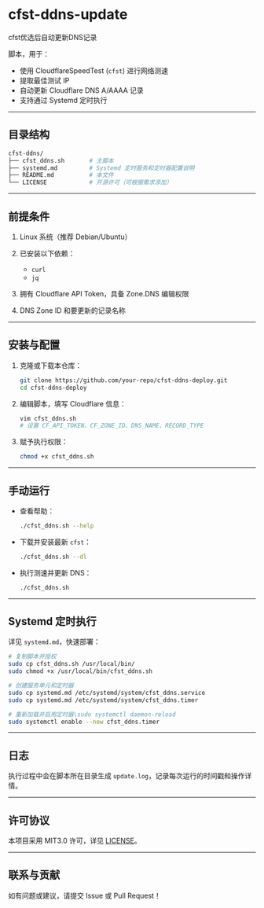 # cfst-ddns-update
cfst优选后自动更新DNS记录

脚本，用于：

* 使用 CloudflareSpeedTest (`cfst`) 进行网络测速
* 提取最佳测试 IP
* 自动更新 Cloudflare DNS A/AAAA 记录
* 支持通过 Systemd 定时执行

---

## 目录结构

```bash
cfst-ddns/
├── cfst_ddns.sh       # 主脚本
├── systemd.md         # Systemd 定时服务和定时器配置说明
├── README.md          # 本文件
└── LICENSE            # 开源许可（可根据需求添加）
```

---

## 前提条件

1. Linux 系统（推荐 Debian/Ubuntu）
2. 已安装以下依赖：

   * `curl`
   * `jq`
3. 拥有 Cloudflare API Token，具备 Zone.DNS 编辑权限
4. DNS Zone ID 和要更新的记录名称

---

## 安装与配置

1. 克隆或下载本仓库：

   ```bash
   git clone https://github.com/your-repo/cfst-ddns-deploy.git
   cd cfst-ddns-deploy
   ```
2. 编辑脚本，填写 Cloudflare 信息：

   ```bash
   vim cfst_ddns.sh
   # 设置 CF_API_TOKEN、CF_ZONE_ID、DNS_NAME、RECORD_TYPE
   ```
3. 赋予执行权限：

   ```bash
   chmod +x cfst_ddns.sh
   ```

---

## 手动运行

* 查看帮助：

  ```bash
  ./cfst_ddns.sh --help
  ```
* 下载并安装最新 `cfst`：

  ```bash
  ./cfst_ddns.sh --dl
  ```
* 执行测速并更新 DNS：

  ```bash
  ./cfst_ddns.sh
  ```

---

## Systemd 定时执行

详见 `systemd.md`，快速部署：

```bash
# 复制脚本并授权
sudo cp cfst_ddns.sh /usr/local/bin/
sudo chmod +x /usr/local/bin/cfst_ddns.sh

# 创建服务单元和定时器
sudo cp systemd.md /etc/systemd/system/cfst_ddns.service
sudo cp systemd.md /etc/systemd/system/cfst_ddns.timer

# 重新加载并启用定时器\sudo systemctl daemon-reload
sudo systemctl enable --now cfst_ddns.timer
```

---

## 日志

执行过程中会在脚本所在目录生成 `update.log`，记录每次运行的时间戳和操作详情。

---

## 许可协议

本项目采用 MIT3.0 许可，详见 [LICENSE](LICENSE)。

---

## 联系与贡献

如有问题或建议，请提交 Issue 或 Pull Request！

